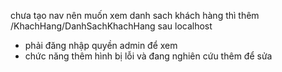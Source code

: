   chưa tạo nav nên muốn xem danh sach khách hàng thì thêm /KhachHang/DanhSachKhachHang sau localhost
- phải đăng nhập quyền admin để xem
- chức năng thêm hình bị lỗi và đang nghiên cứu thêm để sửa
